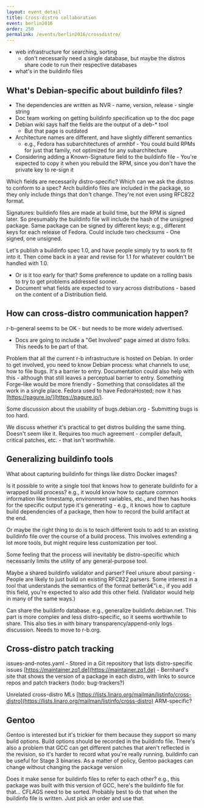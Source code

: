 ```yaml
---
layout: event_detail
title: Cross-distro collaboration
event: berlin2016
order: 250
permalink: /events/berlin2016/crossdistro/
---
```


* web infrastructure for searching, sorting
  * don't necessarily need a single database, but maybe the distros share code to run their respective databases
* what's in the buildinfo files

## What's Debian-specific about buildinfo files?

* The dependencies are written as NVR - name, version, release - single string
* Doc team working on getting buildinfo specification up to the doc page
* Debian wiki says half the fields are the output of a deb-* tool
  * But that page is outdated
* Architecture names are different, and have slightly different semantics
  * e.g., Fedora has subarchitectures of armhbf - You could build RPMs for just that family, not optimized for any subarchitecture
* Considering adding a Known-Signature field to the buildinfo file - You're expected to copy it when you rebuild the RPM, since you don't have the private key to re-sign it

Which fields are necessarily distro-specific?  Which can we ask the distros to conform to a spec?
Arch buildinfo files are included in the package, so they only include things that don't change.  They're not even using RFC822 format.

Signatures: buildinfo files are made at build time, but the RPM is signed later.  So presumably the buildinfo file will include the hash of the unsigned package.  Same package can be signed by different keys; e.g., different keys for each release of Fedora.
Could include two checksums - One signed, one unsigned.

Let's publish a buildinfo spec 1.0, and have people simply try to work to fit into it.  Then come back in a year and revise for 1.1 for whatever couldn't be handled with 1.0.

 * Or is it too early for that?  Some preference to update on a rolling basis to try to get problems addressed sooner.
 * Document what fields are expected to vary across distributions - based on the content of a Distribution field.

## How can cross-distro communication happen?

r-b-general seems to be OK - but needs to be more widely advertised.

 * Docs are going to include a "Get Involved" page aimed at distro folks.  This needs to be part of that.

Problem that all the current r-b infrastructure is hosted on Debian.  In order to get involved, you need to know Debian process: what channels to use, how to file bugs.  It's a barrier to entry.  Documentation could also help with this - although that still leaves a perceptual barrier to entry.  Something Forge-like would be more friendly - Something that consolidates all the work in a single place.  Fedora used to have FedoraHosted; now it has [https://pagure.io/](https://pagure.io/).

Some discussion about the usability of bugs.debian.org - Submitting bugs is too hard.

We discuss whether it's practical to get distros building the same thing.  Doesn't seem like it.  Requires too much agreement - compiler default, critical patches, etc. - that isn't worthwhile.

## Generalizing buildinfo tools

What about capturing buildinfo for things like distro Docker images?

Is it possible to write a single tool that knows how to generate buildinfo for a wrapped build process?  e.g., it would know how to capture common information like timestamp, environment variables, etc., and then has hooks for the specific output type it's generating - e.g., it knows how to capture build dependencies of a package, then how to record the build artifact at the end.

Or maybe the right thing to do is to teach different tools to add to an existing buildinfo file over the course of a build process.  This involves extending a lot more tools, but might require less customization per tool.

Some feeling that the process will inevitably be distro-specific which necessarily limits the utility of any general-purpose tool.

Maybe a shared buildinfo validator and parser?  Feel unsure about parsing - People are likely to just build on existing RFC822 parsers.  Some interest in a tool that understands the semantics of the format betterâ€”i.e., if you add this field, you're expected to also add this other field.  (Validator would help in many of the same ways.)

Can share the buildinfo database.  e.g., generalize buildinfo.debian.net.  This part is more complex and less distro-specific, so it seems worthwhile to share.  This also ties in with binary transparency/append-only logs discussion.  Needs to move to r-b.org.

## Cross-distro patch tracking

issues-and-notes.yaml - Stored in a Git repository that lists distro-specific issues
[https://maintainer.zq1.de](https://maintainer.zq1.de) - Bernhard's site that shows the version of a package in each distro, with links to source repos and patch trackers (todo: bug-trackers?)

Unrelated cross-distro MLs
[https://lists.linaro.org/mailman/listinfo/cross-distro](https://lists.linaro.org/mailman/listinfo/cross-distro) ARM-specific?

## Gentoo

Gentoo is interested but it's trickier for them because they support so many build options.  Build options should be recorded in the buildinfo file.
There's also a problem that GCC can get different patches that aren't reflected in the revision, so it's harder to record what you're really running.
buildinfo can be useful for Stage 3 binaries.
As a matter of policy, Gentoo packages can change without changing the package version

Does it make sense for buildinfo files to refer to each other?  e.g., this package was built with this version of GCC, here's the buildinfo file for that...
CFLAGS need to be sorted.  Probably best to do that when the buildinfo file is written.  Just pick an order and use that.


